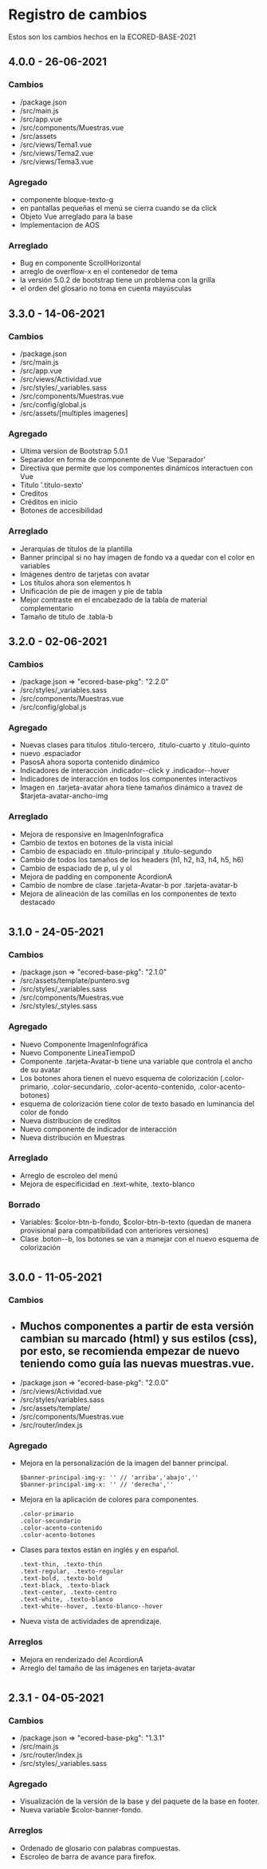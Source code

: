 # Registro de cambios

Estos son los cambios hechos en la ECORED-BASE-2021

## 4.0.0 - 26-06-2021

### Cambios

- /package.json
- /src/main.js
- /src/app.vue
- /src/components/Muestras.vue
- /src/assets
- /src/views/Tema1.vue
- /src/views/Tema2.vue
- /src/views/Tema3.vue

### Agregado

- componente bloque-texto-g
- en pantallas pequeñas el menú se cierra cuando se da click
- Objeto Vue arreglado para la base
- Implementacion de AOS

### Arreglado

- Bug en componente ScrollHorizontal
- arreglo de overflow-x en el contenedor de tema
- la versión 5.0.2 de bootstrap tiene un problema con la grilla
- el orden del glosario no toma en cuenta mayúsculas

## 3.3.0 - 14-06-2021

### Cambios

- /package.json
- /src/main.js
- /src/app.vue
- /src/views/Actividad.vue
- /src/styles/_variables.sass
- /src/components/Muestras.vue
- /src/config/global.js
- /src/assets/[multiples imagenes]

### Agregado

- Ultima version de Bootstrap 5.0.1
- Separador en forma de componente de Vue 'Separador'
- Directiva que permite que los componentes dinámicos interactuen con Vue
- Titulo '.titulo-sexto'
- Creditos
- Créditos en inicio
- Botones de accesibilidad

### Arreglado

- Jerarquías de títulos de la plantilla
- Banner principal si no hay imagen de fondo va a quedar con el color en variables
- Imágenes dentro de tarjetas con avatar
- Los títulos ahora son elementos h
- Unificación de pie de imagen y pie de tabla
- Mejor contraste en el encabezado de la tabla de material complementario
- Tamaño de titulo de .tabla-b

## 3.2.0 - 02-06-2021

### Cambios

- /package.json => "ecored-base-pkg": "2.2.0"
- /src/styles/_variables.sass
- /src/components/Muestras.vue
- /src/config/global.js

### Agregado

- Nuevas clases para titulos .titulo-tercero, .titulo-cuarto y .titulo-quinto
- nuevo .espaciador
- PasosA ahora soporta contenido dinámico
- Indicadores de interacción .indicador--click y .indicador--hover
- Indicadores de interacción en todos los componentes interactivos
- Imagen en .tarjeta-avatar ahora tiene tamaños dinámico a travez de $tarjeta-avatar-ancho-img

### Arreglado

- Mejora de responsive en ImagenInfografica
- Cambio de textos en botones de la vista inicial
- Cambio de espaciado en .titulo-principal y .titulo-segundo
- Cambio de todos los tamaños de los headers (h1, h2, h3, h4, h5, h6)
- Cambio de espaciado de p, ul y ol
- Mejora de padding en componente AcordionA
- Cambio de nombre de clase .tarjeta-Avatar-b por .tarjeta-avatar-b
- Mejora de alineación de las comillas en los componentes de texto destacado

#

## 3.1.0 - 24-05-2021

### Cambios

- /package.json => "ecored-base-pkg": "2.1.0"
- /src/assets/template/puntero.svg
- /src/styles/_variables.sass
- /src/components/Muestras.vue
- /src/styles/_styles.sass

### Agregado

- Nuevo Componente ImagenInfográfica
- Nuevo Componente LineaTiempoD
- Componente .tarjeta-Avatar-b tiene una variable que controla el ancho de su avatar
- Los botones ahora tienen el nuevo esquema de colorización (.color-primario, .color-secundario, .color-acento-contenido, .color-acento-botones)
- esquema de colorización tiene color de texto basado en luminancia del color de fondo
- Nueva distribucion de creditos
- Nuevo componente de indicador de interacción
- Nueva distribución en Muestras

### Arreglado

- Arreglo de escroleo del menú
- Mejora de especificidad en .text-white, .texto-blanco

### Borrado

- Variables: $color-btn-b-fondo, $color-btn-b-texto (quedan de manera provisional para compatibilidad con anteriores versiones)
- Clase .boton--b, los botones se van a manejar con el nuevo esquema de colorización

#

## 3.0.0 - 11-05-2021

### Cambios
- ## Muchos componentes a partir de esta versión cambian su marcado (html) y sus estilos (css), por esto, se recomienda empezar de nuevo teniendo como guía las nuevas muestras.vue.
- /package.json => "ecored-base-pkg": "2.0.0"
- /src/views/Actividad.vue
- /src/styles/variables.sass
- /src/assets/template/
- /src/components/Muestras.vue
- /src/router/index.js

### Agregado

- Mejora en la personalización de la imagen del banner principal.
  ```
  $banner-principal-img-y: '' // 'arriba','abajo',''
  $banner-principal-img-x: '' // 'derecha',''
  ```
- Mejora en la aplicación de colores para componentes.
  ```
  .color-primario
  .color-secundario
  .color-acento-contenido
  .color-acento-botones
  ```
- Clases para textos están en inglés y en español.
  ```
  .text-thin, .texto-thin
  .text-regular, .texto-regular
  .text-bold, .texto-bold
  .text-black, .texto-black
  .text-center, .texto-centro
  .text-white, .texto-blanco
  .text-white--hover, .texto-blanco--hover
  ```
- Nueva vista de actividades de aprendizaje.

### Arreglos

- Mejora en renderizado del AcordionA
- Arreglo del tamaño de las imágenes en tarjeta-avatar

#

## 2.3.1 - 04-05-2021

### Cambios

- /package.json => "ecored-base-pkg": "1.3.1"
- /src/main.js
- /src/router/index.js
- /src/styles/_variables.sass

### Agregado

- Visualización de la versión de la base y del paquete de la base en footer.
- Nueva variable $color-banner-fondo.

### Arreglos

- Ordenado de glosario con palabras compuestas.
- Escroleo de barra de avance para firefox.
